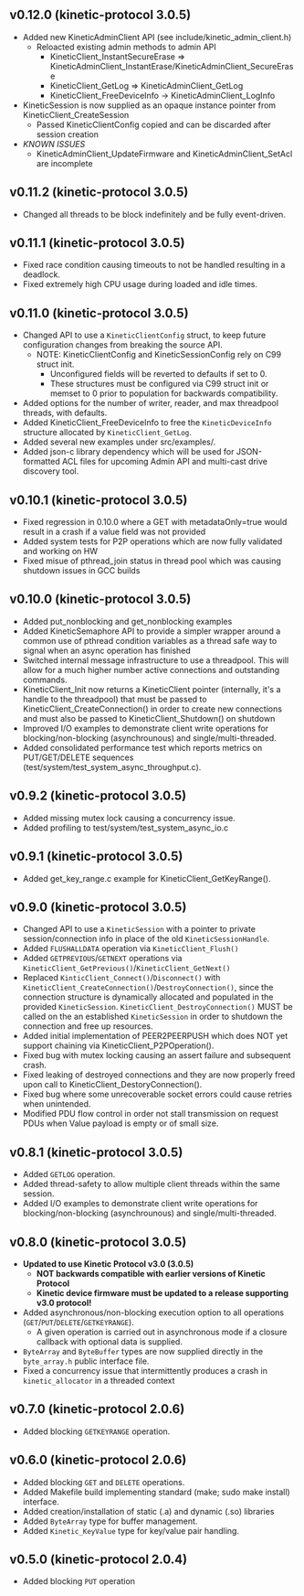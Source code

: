 v0.12.0 (kinetic-protocol 3.0.5)
--------------------------------
* Added new KineticAdminClient API (see include/kinetic_admin_client.h)
    * Reloacted existing admin methods to admin API
        * KineticClient_InstantSecureErase => KineticAdminClient_InstantErase/KineticAdminClient_SecureErase
        * KineticClient_GetLog => KineticAdminClient_GetLog
        * KineticClient_FreeDeviceInfo -> KineticAdminClient_LogInfo
* KineticSession is now supplied as an opaque instance pointer from KineticClient_CreateSession
    * Passed KineticClientConfig copied and can be discarded after session creation
* *KNOWN ISSUES*
    * KineticAdminClient_UpdateFirmware and KineticAdminClient_SetAcl are incomplete

v0.11.2 (kinetic-protocol 3.0.5)
--------------------------------
* Changed all threads to be block indefinitely and be fully event-driven.

v0.11.1 (kinetic-protocol 3.0.5)
--------------------------------
* Fixed race condition causing timeouts to not be handled resulting in a deadlock.
* Fixed extremely high CPU usage during loaded and idle times.

v0.11.0 (kinetic-protocol 3.0.5)
--------------------------------
* Changed API to use a `KineticClientConfig` struct, to keep future configuration changes from breaking the source API.
    * NOTE: KineticClientConfig and KineticSessionConfig rely on C99 struct init.
        * Unconfigured fields will be reverted to defaults if set to 0.
        * These structures must be configured via C99 struct init or memset to 0 prior to population for backwards compatibility.
* Added options for the number of writer, reader, and max threadpool threads, with defaults.
* Added KineticClient_FreeDeviceInfo to free the `KineticDeviceInfo` structure allocated by `KineticClient_GetLog`.
* Added several new examples under src/examples/.
* Added json-c library dependency which will be used for JSON-formatted ACL files for upcoming Admin API and multi-cast drive discovery tool.

v0.10.1 (kinetic-protocol 3.0.5)
--------------------------------
* Fixed regression in 0.10.0 where a GET with metadataOnly=true would result in a crash if a value field was not provided
* Added system tests for P2P operations which are now fully validated and working on HW
* Fixed misue of pthread_join status in thread pool which was causing shutdown issues in GCC builds

v0.10.0 (kinetic-protocol 3.0.5)
--------------------------------
* Added put_nonblocking and get_nonblocking examples
* Added KineticSemaphore API to provide a simpler wrapper around a common use of pthread condition variables as a thread safe way to signal when an async operation has finished
* Switched internal message infrastructure to use a threadpool. This will allow for a much higher number active connections and outstanding commands.
* KineticClient_Init now returns a KineticClient pointer (internally, it's a handle to the threadpool) that must be passed to KineticClient_CreateConnection() in order to create new connections and must also be passed to KineticClient_Shutdown() on shutdown
* Improved I/O examples to demonstrate client write operations for blocking/non-blocking (asynchrounous) and single/multi-threaded.
* Added consolidated performance test which reports metrics on PUT/GET/DELETE sequences (test/system/test_system_async_throughput.c).

v0.9.2 (kinetic-protocol 3.0.5)
-------------------------------
* Added missing mutex lock causing a concurrency issue.
* Added profiling to test/system/test_system_async_io.c

v0.9.1 (kinetic-protocol 3.0.5)
-------------------------------
* Added get_key_range.c example for KineticClient_GetKeyRange().

v0.9.0 (kinetic-protocol 3.0.5)
-------------------------------
* Changed API to use a `KineticSession` with a pointer to private session/connection info in place of the old `KineticSessionHandle`.
* Added `FLUSHALLDATA` operation via `KineticClient_Flush()`
* Added `GETPREVIOUS`/`GETNEXT` operations via `KineticClient_GetPrevious()`/`KineticClient_GetNext()`
* Replaced `KinticClient_Connect()`/`Disconnect()` with `KineticClient_CreateConnection()`/`DestroyConnection()`, since the connection structure is dynamically allocated and populated in the provided `KineticSession`. `KineticClient_DestroyConnection()` MUST be called on the an established `KineticSession` in order to shutdown the connection and free up resources.
* Added initial implementation of PEER2PEERPUSH which does NOT yet support chaining via KineticClient_P2POperation().
* Fixed bug with mutex locking causing an assert failure and subsequent crash.
* Fixed leaking of destroyed connections and they are now properly freed upon call to KineticClient_DestoryConnection().
* Fixed bug where some unrecoverable socket errors could cause retries when unintended.
* Modified PDU flow control in order not stall transmission on request PDUs when Value payload is empty or of small size.

v0.8.1 (kinetic-protocol 3.0.5)
-------------------------------
* Added `GETLOG` operation.
* Added thread-safety to allow multiple client threads within the same session.
* Added I/O examples to demonstrate client write operations for blocking/non-blocking (asynchrounous) and single/multi-threaded.

v0.8.0 (kinetic-protocol 3.0.5)
-------------------------------
* **Updated to use Kinetic Protocol v3.0 (3.0.5)**
    * **NOT backwards compatible with earlier versions of Kinetic Protocol**
    * **Kinetic device firmware must be updated to a release supporting v3.0 protocol!**
* Added asynchronous/non-blocking execution option to all operations (`GET`/`PUT`/`DELETE`/`GETKEYRANGE`).
    * A given operation is carried out in asynchronous mode if a closure callback with optional data is supplied.
* `ByteArray` and `ByteBuffer` types are now supplied directly in the `byte_array.h` public interface file.
* Fixed a concurrency issue that intermittently produces a crash in `kinetic_allocator` in a threaded context

v0.7.0 (kinetic-protocol 2.0.6)
-------------------------------
* Added blocking `GETKEYRANGE` operation.

v0.6.0 (kinetic-protocol 2.0.6)
-------------------------------
* Added blocking `GET` and `DELETE` operations.
* Added Makefile build implementing standard (make; sudo make install) interface.
* Added creation/installation of static (.a) and dynamic (.so) libraries
* Added `ByteArray` type for buffer management.
* Added `Kinetic_KeyValue` type for key/value pair handling.

v0.5.0 (kinetic-protocol 2.0.4)
-------------------------------
* Added blocking `PUT` operation
